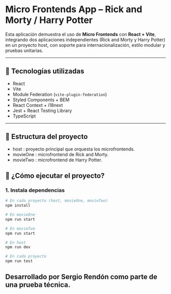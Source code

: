 # Micro Frontends App – Rick and Morty / Harry Potter

Esta aplicación demuestra el uso de **Micro Frontends** con **React + Vite**, integrando dos aplicaciones independientes (Rick and Morty y Harry Potter) en un proyecto host, con soporte para internacionalización, estilo modular y pruebas unitarias.

---

## 🔧 Tecnologías utilizadas

- React
- Vite
- Module Federation (`vite-plugin-federation`)
- Styled Components + BEM
- React Context + i18next
- Jest + React Testing Library
- TypeScript

---

## 📁 Estructura del proyecto
 - host : proyecto principal que orquesta los microfrontends.
 - movieOne : microfrontend de Rick and Morty.
 - movieTwo : microfrontend de Harry Potter.

## 🚀 ¿Cómo ejecutar el proyecto?

### 1. Instala dependencias

```bash
# En cada proyecto (host, movieOne, movieTwo)
npm install

# En movieOne
npm run start

# En movieTwo
npm run start

# En host
npm run dev

# En cada proyecto
npm run test
```

## Desarrollado por Sergio Rendón como parte de una prueba técnica.
